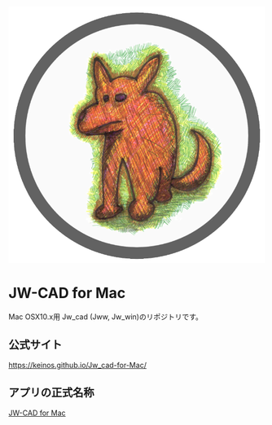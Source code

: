 ![オフィシャル・キャラクター](https://raw.githubusercontent.com/KEINOS/Jw_cad-for-Mac/master/Resources/logo/Logo-800x800.png "DJ犬ジョー")

# JW-CAD for Mac

Mac OSX10.x用 Jw_cad (Jww, Jw_win)のリポジトリです。

## 公式サイト

https://keinos.github.io/Jw_cad-for-Mac/

## アプリの正式名称

[JW-CAD for Mac]( ./Resources/logo/README.md )

